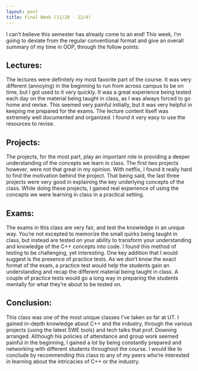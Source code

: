 ```yaml
---
layout: post
title: Final Week (11/28 - 12/4)
---
```

I can’t believe this semester has already come to an end! This week, I’m going to deviate from the regular conventional format and give an overall summary of my time in OOP, through the follow points:

## Lectures:
The lectures were definitely my most favorite part of the course. It was very different (annoying) in the beginning to run from across campus to be on time, but I got used to it very quickly. It was a great experience being tested each day on the material being taught in class, as I was always forced to go home and revise. This seemed very painful initially, but it was very helpful in keeping me prepared for the exams. The lecture content itself was extremely well documented and organized. I found it very easy to use the resources to revise.

## Projects:
The projects, for the most part, play an important role in providing a deeper understanding of the concepts we learn in class. The first two projects however, were not that great in my opinion. With netflix, I found it really hard to find the motivation behind the project. That being said, the last three projects were very good in explaining the key underlying concepts of the class. While doing these projects, I gained real experience of using the concepts we were learning in class in a practical setting.

## Exams:
The exams in this class are very fair, and test the knowledge in an unique way. You’re not excepted to memorize the small quirks being taught in class, but instead are tested on your ability to transform your understanding and knowledge of the C++ concepts into code. I found this method of testing to be challenging, yet interesting. One key addition that I would suggest is the presence of practice tests. As we don’t know the exact format of the exam, a practice test would help the students gain an understanding and recap the different material being taught in class. A couple of practice tests would go a long way in preparing the students mentally for what they’re about to be tested on.

## Conclusion:
This class was one of the most unique classes I’ve taken so far at UT. I gained in-depth knowledge about C++ and the industry, through the various projects (using the latest SWE tools) and tech talks that prof. Downing arranged. Although his policies of attendance and group work seemed painful in the beginning, I gained a lot by being constantly prepared and networking with different students throughout the course. I would like to conclude by recommending this class to any of my peers who’re interested in learning about the intricacies of C++ or the industry.

